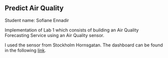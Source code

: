 ## Predict Air Quality
Student name: Sofiane Ennadir

Implementation of Lab 1 which consists of building an Air Quality Forecasting Service using an Air Quality sensor.

I used the sensor from Stockholm Hornsgatan. The dashboard can be found in the following [link](https://sennadir.github.io/Lab_1/air-quality/).
